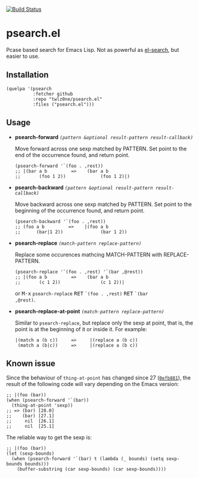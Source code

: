 [![Build Status](https://travis-ci.com/twlz0ne/psearch.el.svg?branch=master)](https://travis-ci.com/twlz0ne/psearch.el)

# psearch.el

Pcase based search for Emacs Lisp.  Not as powerful as [el-search](https://elpa.gnu.org/packages/el-search.html), but easier to use.

## Installation

``` elisp
(quelpa '(psearch
          :fetcher github
          :repo "twlz0ne/psearch.el"
          :files ("psearch.el")))
```

## Usage

- **psearch-forward** _`(pattern &optional result-pattern result-callback)`_

    Move forward across one sexp matched by PATTERN.
    Set point to the end of the occurrence found, and return point.

    ``` elisp
    (psearch-forward '`(foo . ,rest))
    ;; |(bar a b         =>    (bar a b
    ;;       (foo 1 2))             (foo 1 2)|)
    ```

- **psearch-backward** _`(pattern &optional result-pattern result-callback)`_

    Move backward across one sexp matched by PATTERN.
    Set point to the beginning of the occurrence found, and return point.

    ``` elisp
    (psearch-backward '`(foo . ,rest))
    ;; (foo a b         =>    |(foo a b
    ;;      (bar|1 2))              (bar 1 2))
    ```

- **psearch-replace** _`(match-pattern replace-pattern)`_

    Replace some occurences mathcing MATCH-PATTERN with REPLACE-PATTERN.

    ``` elisp
    (psearch-replace '`(foo . ,rest) '`(bar ,@rest))
    ;; |(foo a b         =>    (bar a b
    ;;       (c 1 2))               (c 1 2))|
    ```

    or <kbd>M-x</kbd> <code>psearch-replace</code> <kbd>RET</kbd> <code>\`(foo . ,rest)</code> <kbd>RET</kbd> <code>\`(bar ,@rest)</code>.


- **psearch-replace-at-point** _`(match-pattern replace-pattern)`_

  Similar to `psearch-replace`, but replace only the sexp at point, that is, the point is at the beginning of it or inside it.  For example:

    ```
    |(match a (b c))     =>     |(replace a (b c))
     (match a (b|c))     =>     |(replace a (b c))
    ```

## Known issue

Since the behaviour of `thing-at-point` has changed since 27 ([`0efb881`](https://emba.gnu.org/emacs/emacs/-/commit/0efb88150df56559e8d649e657902fb51ad43bc1)), the result of the following code will vary depending on the Emacs version:

``` elisp
;; |(foo (bar))
(when (psearch-forward '`(bar))
  (thing-at-point 'sexp))
;; => (bar) [28.0]
;;    (bar) [27.1]
;;     nil  [26.1]
;;     nil  [25.1]
```

The reliable way to get the sexp is:

``` elisp
;; |(foo (bar))
(let (sexp-bounds)
  (when (psearch-forward '`(bar) t (lambda (_ bounds) (setq sexp-bounds bounds)))
    (buffer-substring (car sexp-bounds) (car sexp-bounds))))
```

